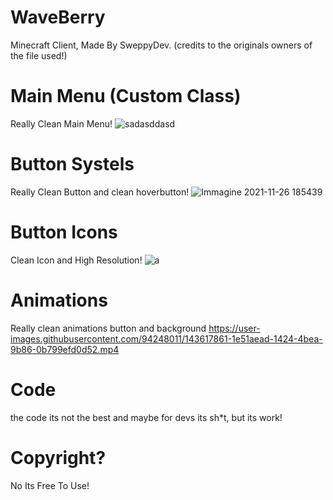 # WaveBerry
Minecraft Client, Made By SweppyDev. (credits to the originals owners of the file used!)

# Main Menu (Custom Class)
Really Clean Main Menu!
![sadasddasd](https://user-images.githubusercontent.com/94248011/143618093-20c9b0ef-27ae-4970-8d84-d44bc8ab9a0d.png)

# Button Systels
Really Clean Button and clean hoverbutton!
![Immagine 2021-11-26 185439](https://user-images.githubusercontent.com/94248011/143617369-90596172-4bb6-46d8-be6e-936220c5cacd.png)

# Button Icons
Clean Icon and High Resolution!
![a](https://user-images.githubusercontent.com/94248011/143617470-9a5ded36-5597-4ae3-8e15-ce8c71d1aab0.png)

# Animations
Really clean animations button and background
https://user-images.githubusercontent.com/94248011/143617861-1e51aead-1424-4bea-9b86-0b799efd0d52.mp4

# Code
the code its not the best and maybe for devs its sh*t, but its work!

# Copyright?
No Its Free To Use!
